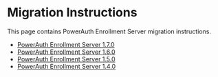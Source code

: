 # Migration Instructions

This page contains PowerAuth Enrollment Server migration instructions.

- [PowerAuth Enrollment Server 1.7.0](./PowerAuth-Enrollment-Server-1.7.0.md)
- [PowerAuth Enrollment Server 1.6.0](./PowerAuth-Enrollment-Server-1.6.0.md)
- [PowerAuth Enrollment Server 1.5.0](./PowerAuth-Enrollment-Server-1.5.0.md)
- [PowerAuth Enrollment Server 1.4.0](./PowerAuth-Enrollment-Server-1.4.0.md)
